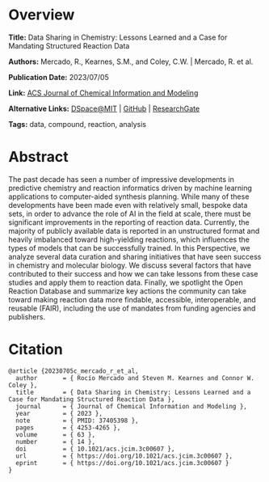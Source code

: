 # Overview
**Title:**
Data Sharing in Chemistry: Lessons Learned and a Case for Mandating Structured Reaction Data

**Authors:**
Mercado, R., Kearnes, S.M., and Coley, C.W. |
Mercado, R. et al.

**Publication Date:**
2023/07/05

**Link:**
[ACS Journal of Chemical Information and Modeling](https://pubs.acs.org/doi/10.1021/acs.jcim.3c00607)

**Alternative Links:**
[DSpace@MIT](https://dspace.mit.edu/handle/1721.1/158183) |
[GitHub](https://github.com/rociomer/data-sharing-perspective) |
[ResearchGate](https://www.researchgate.net/publication/372138178_Data_Sharing_in_Chemistry_Lessons_Learned_and_a_Case_for_Mandating_Structured_Reaction_Data)

**Tags:**
data, compound, reaction, analysis


# Abstract
The past decade has seen a number of impressive developments in predictive chemistry and reaction informatics driven by machine learning applications to computer-aided synthesis planning.
While many of these developments have been made even with relatively small, bespoke data sets, in order to advance the role of AI in the field at scale, there must be significant improvements in the reporting of reaction data.
Currently, the majority of publicly available data is reported in an unstructured format and heavily imbalanced toward high-yielding reactions, which influences the types of models that can be successfully trained.
In this Perspective, we analyze several data curation and sharing initiatives that have seen success in chemistry and molecular biology.
We discuss several factors that have contributed to their success and how we can take lessons from these case studies and apply them to reaction data.
Finally, we spotlight the Open Reaction Database and summarize key actions the community can take toward making reaction data more findable, accessible, interoperable, and reusable (FAIR), including the use of mandates from funding agencies and publishers.


# Citation
```
@article {20230705c_mercado_r_et_al,
  author       = { Rocío Mercado and Steven M. Kearnes and Connor W. Coley },
  title        = { Data Sharing in Chemistry: Lessons Learned and a Case for Mandating Structured Reaction Data },
  journal      = { Journal of Chemical Information and Modeling },
  year         = { 2023 },
  note         = { PMID: 37405398 },
  pages        = { 4253-4265 },
  volume       = { 63 },
  number       = { 14 },
  doi          = { 10.1021/acs.jcim.3c00607 },
  url          = { https://doi.org/10.1021/acs.jcim.3c00607 },
  eprint       = { https://doi.org/10.1021/acs.jcim.3c00607 }
}
```
